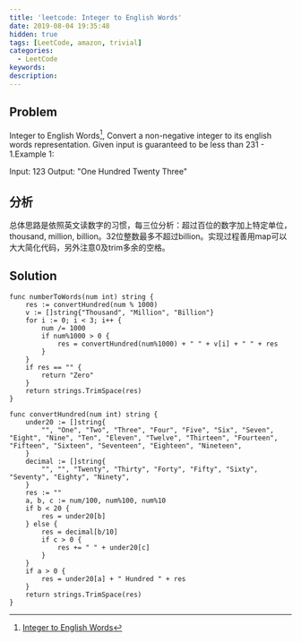 ```yaml
---
title: 'leetcode: Integer to English Words'
date: 2019-08-04 19:35:48
hidden: true
tags: [LeetCode, amazon, trivial]
categories:
  - LeetCode
keywords:
description:
---
```


## Problem

Integer to English Words[^1], Convert a non-negative integer to its english words representation. Given input is guaranteed to be less than 231 - 1.Example 1:

Input: 123
Output: "One Hundred Twenty Three"

## 分析

总体思路是依照英文读数字的习惯，每三位分析：超过百位的数字加上特定单位，thousand, million, billion。32位整数最多不超过billion。实现过程善用map可以大大简化代码，另外注意0及trim多余的空格。


## Solution

```golang
func numberToWords(num int) string {
    res := convertHundred(num % 1000)
    v := []string{"Thousand", "Million", "Billion"}
    for i := 0; i < 3; i++ {
        num /= 1000
        if num%1000 > 0 {
            res = convertHundred(num%1000) + " " + v[i] + " " + res
        }
    }
    if res == "" {
        return "Zero"
    }
    return strings.TrimSpace(res)
}

func convertHundred(num int) string {
    under20 := []string{
        "", "One", "Two", "Three", "Four", "Five", "Six", "Seven", "Eight", "Nine", "Ten", "Eleven", "Twelve", "Thirteen", "Fourteen", "Fifteen", "Sixteen", "Seventeen", "Eighteen", "Nineteen",
    }
    decimal := []string{
        "", "", "Twenty", "Thirty", "Forty", "Fifty", "Sixty", "Seventy", "Eighty", "Ninety",
    }
    res := ""
    a, b, c := num/100, num%100, num%10
    if b < 20 {
        res = under20[b]
    } else {
        res = decimal[b/10]
        if c > 0 {
            res += " " + under20[c]
        }
    }
    if a > 0 {
        res = under20[a] + " Hundred " + res
    }
    return strings.TrimSpace(res)
}
```

[^1]: [Integer to English Words](https://leetcode.com/problems/integer-to-english-words/)